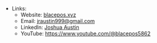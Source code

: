 - Links:
  - Website: [blacepos.xyz](https://blacepos.xyz/)
  - Email: [jraustin999@gmail.com](mailto:jraustin999@gmail.com)
  - LinkedIn: [Joshua Austin](https://www.linkedin.com/in/joshua-austin-b5a34b234)
  - YouTube: https://www.youtube.com/@blacepos5862

